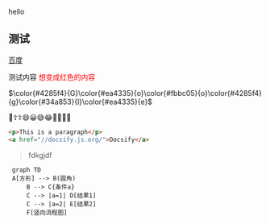 hello


## 测试

[百度](https://www.baidu.com/)


测试内容
<font color=red>想变成红色的内容</font>


$\color{#4285f4}{G}\color{#ea4335}{o}\color{#fbbc05}{o}\color{#4285f4}{g}\color{#34a853}{l}\color{#ea4335}{e}$

💟☦️☦️😄😀😅😂🙂🐎🐎🐎

```html
<p>This is a paragraph</p>
<a href="//docsify.js.org/">Docsify</a>
```

>fdkgjdf
>
>
```mermaid
 graph TD
 A[方形] --> B(圆角)
     B --> C{条件a}
     C --> |a=1| D[结果1]
     C --> |a=2| E[结果2]
     F[竖向流程图]
 ```